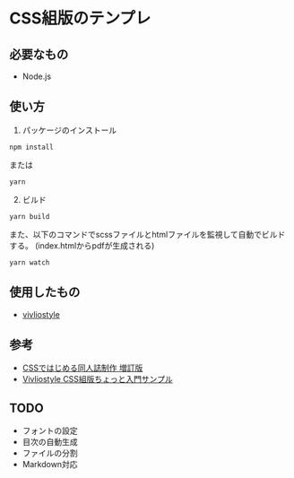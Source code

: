 # CSS組版のテンプレ

## 必要なもの

* Node.js

## 使い方

1. パッケージのインストール

```
npm install
```

または

```
yarn
```

2. ビルド

```
yarn build
```

また、以下のコマンドでscssファイルとhtmlファイルを監視して自動でビルドする。
(index.htmlからpdfが生成される)

```
yarn watch
```


## 使用したもの

* [vivliostyle](https://vivliostyle.org/ja/)

## 参考

* [CSSではじめる同人誌制作 増訂版](https://booth.pm/ja/items/969754)
* [Vivliostyle CSS組版ちょっと入門サンプル](https://gist.github.com/MurakamiShinyu/4f0423fd3578a277c7d29f56a31912b7/)

## TODO

* フォントの設定
* 目次の自動生成
* ファイルの分割
* Markdown対応


